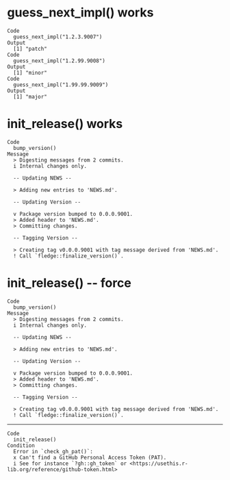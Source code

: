 # guess_next_impl() works

    Code
      guess_next_impl("1.2.3.9007")
    Output
      [1] "patch"
    Code
      guess_next_impl("1.2.99.9008")
    Output
      [1] "minor"
    Code
      guess_next_impl("1.99.99.9009")
    Output
      [1] "major"

# init_release() works

    Code
      bump_version()
    Message
      > Digesting messages from 2 commits.
      i Internal changes only.
      
      -- Updating NEWS --
      
      > Adding new entries to 'NEWS.md'.
      
      -- Updating Version --
      
      v Package version bumped to 0.0.0.9001.
      > Added header to 'NEWS.md'.
      > Committing changes.
      
      -- Tagging Version --
      
      > Creating tag v0.0.0.9001 with tag message derived from 'NEWS.md'.
      ! Call `fledge::finalize_version()`.

# init_release() -- force

    Code
      bump_version()
    Message
      > Digesting messages from 2 commits.
      i Internal changes only.
      
      -- Updating NEWS --
      
      > Adding new entries to 'NEWS.md'.
      
      -- Updating Version --
      
      v Package version bumped to 0.0.0.9001.
      > Added header to 'NEWS.md'.
      > Committing changes.
      
      -- Tagging Version --
      
      > Creating tag v0.0.0.9001 with tag message derived from 'NEWS.md'.
      ! Call `fledge::finalize_version()`.

---

    Code
      init_release()
    Condition
      Error in `check_gh_pat()`:
      x Can't find a GitHub Personal Access Token (PAT).
      i See for instance `?gh::gh_token` or <https://usethis.r-lib.org/reference/github-token.html>

